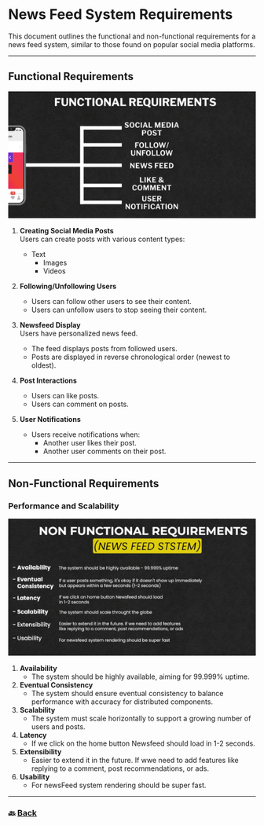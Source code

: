# **News Feed System Requirements**

This document outlines the functional and non-functional requirements for a news feed system, similar to those found on popular social media platforms.

---

## **Functional Requirements**

![!\[\]](img/01.png)


1. **Creating Social Media Posts**  
   Users can create posts with various content types:  
   * Text  
     * Images  
     * Videos

2. **Following/Unfollowing Users**  
   * Users can follow other users to see their content.  
   * Users can unfollow users to stop seeing their content.

3. **Newsfeed Display**  
   Users have personalized news feed.  
   * The feed displays posts from followed users.  
   * Posts are displayed in reverse chronological order (newest to oldest).

4. **Post Interactions**  
   * Users can like posts.  
   * Users can comment on posts.

5. **User Notifications**  
   * Users receive notifications when:  
     * Another user likes their post.  
     * Another user comments on their post.

---


## **Non-Functional Requirements**

### **Performance and Scalability**


![alt text](img/02.png)


1. **Availability**  
   * The system should be highly available, aiming for 99.999% uptime.  
2. **Eventual Consistency**  
   * The system should ensure eventual consistency to balance performance with accuracy for distributed components.  
3. **Scalability**  
   * The system must scale horizontally to support a growing number of users and posts.  
4. **Latency**  
   * If we click on the home button Newsfeed should load in 1-2 seconds.  
5. **Extensibility**  
   * Easier to extend it in the future. If wwe need to add features like replying to a comment, post recommendations, or ads.  
6. **Usability**	  
   * For newsFeed system rendering should be super fast.
---

### 🔙 [Back](../README.md)